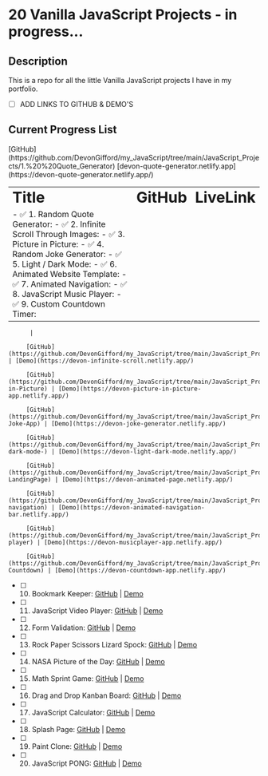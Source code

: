 # 20 Vanilla JavaScript Projects - in progress...
 
## Description

This is a repo for all the little Vanilla JavaScript projects I have in my portfolio.

- [ ]  ADD LINKS TO GITHUB & DEMO'S




##  Current Progress List 

<table border="0">
 <tr>
    <td><b style="font-size:30px">Title</b></td>
    <td><b style="font-size:30px">GitHub</b></td>
    <td><b style="font-size:30px">LiveLink</b></td>
 </tr>
 <tr>
    <td>
        - ✅ 1. Random Quote Generator:   
        - ✅ 2. Infinite Scroll Through Images:
        - ✅ 3. Picture in Picture:       
        - ✅ 4. Random Joke Generator:    
        - ✅ 5. Light / Dark Mode:        
        - ✅ 6. Animated Website Template:
        - ✅ 7. Animated Navigation:      
        - ✅ 8. JavaScript Music Player:  
        - ✅ 9. Custom Countdown Timer:   
    </td>
    [GitHub](https://github.com/DevonGifford/my_JavaScript/tree/main/JavaScript_Projects/1.%20%20Quote_Generator)
    <td>
    </td>
    [devon-quote-generator.netlify.app](https://devon-quote-generator.netlify.app/)
    <td>
    </td>
 </tr>
</table>

          | 

         [GitHub](https://github.com/DevonGifford/my_JavaScript/tree/main/JavaScript_Projects/2.%20%20Infinite_Scroll) | [Demo](https://devon-infinite-scroll.netlify.app/)

         [GitHub](https://github.com/DevonGifford/my_JavaScript/tree/main/JavaScript_Projects/3.%20%20Picture-in-Picture) | [Demo](https://devon-picture-in-picture-app.netlify.app/)

         [GitHub](https://github.com/DevonGifford/my_JavaScript/tree/main/JavaScript_Projects/4.%20%20Lame-Joke-App) | [Demo](https://devon-joke-generator.netlify.app/)

         [GitHub](https://github.com/DevonGifford/my_JavaScript/tree/main/JavaScript_Projects/5.%20%20Light-dark-mode-) | [Demo](https://devon-light-dark-mode.netlify.app/)

         [GitHub](https://github.com/DevonGifford/my_JavaScript/tree/main/JavaScript_Projects/6.%20%20Animated-LandingPage) | [Demo](https://devon-animated-page.netlify.app/)

         [GitHub](https://github.com/DevonGifford/my_JavaScript/tree/main/JavaScript_Projects/7.%20%20Animated-navigation) | [Demo](https://devon-animated-navigation-bar.netlify.app/)

         [GitHub](https://github.com/DevonGifford/my_JavaScript/tree/main/JavaScript_Projects/8.%20%20Music-player) | [Demo](https://devon-musicplayer-app.netlify.app/)

         [GitHub](https://github.com/DevonGifford/my_JavaScript/tree/main/JavaScript_Projects/9.%20%20Custom-Countdown) | [Demo](https://devon-countdown-app.netlify.app/)

- [ ] 10. Bookmark Keeper:                  [GitHub]() | [Demo]()

- [ ] 11. JavaScript Video Player:          [GitHub]() | [Demo]()

- [ ] 12. Form Validation:                  [GitHub]() | [Demo]()

- [ ] 13. Rock Paper Scissors Lizard Spock: [GitHub]() | [Demo]()

- [ ] 14. NASA Picture of the Day:          [GitHub]() | [Demo]()

- [ ] 15. Math Sprint Game:                 [GitHub]() | [Demo]()

- [ ] 16. Drag and Drop Kanban Board:       [GitHub]() | [Demo]()

- [ ] 17. JavaScript Calculator:            [GitHub]() | [Demo]()

- [ ] 18. Splash Page:                      [GitHub]() | [Demo]()

- [ ] 19. Paint Clone:                      [GitHub]() | [Demo]()

- [ ] 20. JavaScript PONG:                  [GitHub]() | [Demo]()